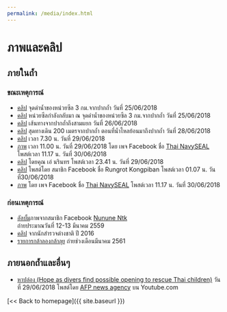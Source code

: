 ```yaml
---
permalink: /media/index.html
---
```


# ภาพและคลิป

## ภายในถ้ำ

### ขณะเหตุการณ์

- [คลิป](https://www.facebook.com/bermwiangchai/videos/1794461507282791/) จุดดำน้ำของหน่วยซีล 3 กม.จากปากถ้ำ วันที่ 25/06/2018
- [คลิป](https://www.facebook.com/bermwiangchai/videos/1794783857250556/) หน่วยซีลกำลังกลับมา ณ จุดดำน้ำของหน่วยซีล 3 กม.จากปากถ้ำ วันที่ 25/06/2018
- [คลิป](https://www.facebook.com/bermwiangchai/videos/1795676723827936/) เส้นทางจากปากถ้ำถึงสามแยก วันที่ 26/06/2018
- [คลิป](https://www.facebook.com/memoriesatp/videos/1897065600360486/) สุดทางเดิน 200 เมตรจากปากถ้ำ ตอนที่น้ำไหลย้อนมาถึงปากถ้ำ วันที่ 28/06/2018
- [คลิป](https://www.instagram.com/p/BkmtXF7gw-0/) เวลา 7.30 น. วันที่ 29/06/2018
- [ภาพ](https://www.facebook.com/ThaiSEAL/posts/1625449670911759) เวลา 11.00 น. วันที่ 29/06/2018 โดย เพจ Facebook ชื่อ [Thai NavySEAL](https://www.facebook.com/ThaiSEAL) โพสต์เวลา 11.17 น. วันที่ 30/06/2018
- [คลิป](https://www.facebook.com/narinthorn.nabangchang.1/posts/2092346527690929) โดยคุณ เอ๋ นรินทร โพสต์เวลา 23.41 น. วันที่ 29/06/2018
- [คลิป](https://www.facebook.com/story.php?story_fbid=1709788372467959&id=100003104390618) โพสต์โดย สมาชิก Facebook ชื่อ Rungrot Kongpiban โพสต์เวลา 01.07 น. วันที่30/06/2018
- [ภาพ](https://www.facebook.com/ThaiSEAL/posts/1626859727437420) โดย เพจ Facebook ชื่อ [Thai NavySEAL](https://www.facebook.com/ThaiSEAL) โพสต์เวลา 11.17 น. วันที่ 30/06/2018

### ก่อนเหตุการณ์

- [อัลบั้ม](https://www.facebook.com/media/set/?set=a.10214783429332994&type=3)ภาพจากสมาชิก Facebook [Nunune Ntk](https://www.facebook.com/nununntk/)  
  ถ่ายประมาณวันที่ 12-13 มีนาคม 2559
- [คลิป](https://www.youtube.com/watch?&v=hKN9YHTTCCQ) จากนักสำรวจต่างชาติ ปี 2016
- [รายการกล้าลองกล้าลุย](https://www.youtube.com/watch?v=awsJRzJXX6M) ถ่ายช่วงเดือนมีนาคม 2561

## ภายนอกถ้ำและอื่นๆ

- [หาปล่อง (Hope as divers find possible opening to rescue Thai children)](https://www.youtube.com/watch?v=s93YFaNtsNM) วันที่ 29/06/2018 โพสต์โดย [AFP news agency](https://www.youtube.com/channel/UC86dbj-lbDks_hZ5gRKL49Q) บน Youtube.com

[<< Back to homepage]({{ site.baseurl }})
